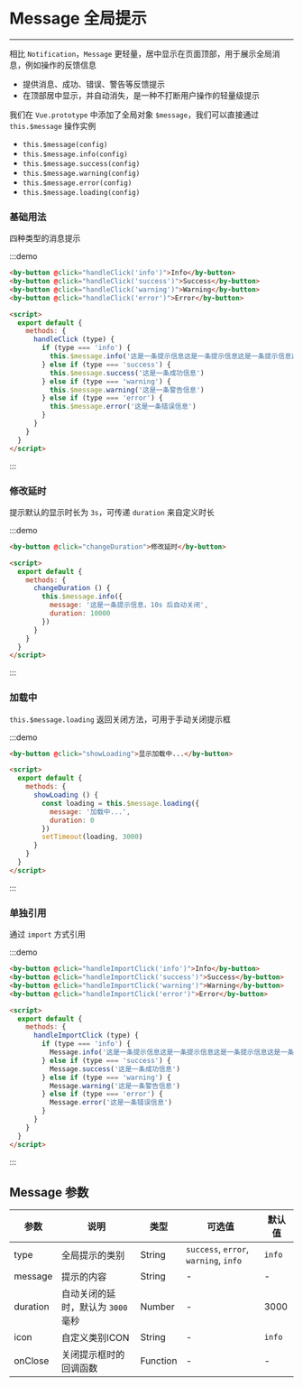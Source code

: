 
# Message 全局提示

----

相比 `Notification`，`Message` 更轻量，居中显示在页面顶部，用于展示全局消息，例如操作的反馈信息

- 提供消息、成功、错误、警告等反馈提示
- 在顶部居中显示，并自动消失，是一种不打断用户操作的轻量级提示

我们在 `Vue.prototype` 中添加了全局对象 `$message`，我们可以直接通过 `this.$message` 操作实例

- `this.$message(config)`
- `this.$message.info(config)`
- `this.$message.success(config)`
- `this.$message.warning(config)`
- `this.$message.error(config)`
- `this.$message.loading(config)`

### 基础用法

四种类型的消息提示

:::demo
```html
<by-button @click="handleClick('info')">Info</by-button>
<by-button @click="handleClick('success')">Success</by-button>
<by-button @click="handleClick('warning')">Warning</by-button>
<by-button @click="handleClick('error')">Error</by-button>

<script>
  export default {
    methods: {
      handleClick (type) {
        if (type === 'info') {
          this.$message.info('这是一条提示信息这是一条提示信息这是一条提示信息这是一条提示信息这是一条提示信息')
        } else if (type === 'success') {
          this.$message.success('这是一条成功信息')
        } else if (type === 'warning') {
          this.$message.warning('这是一条警告信息')
        } else if (type === 'error') {
          this.$message.error('这是一条错误信息')
        }
      }
    }
  }
</script>
```
:::

### 修改延时

提示默认的显示时长为 `3s`，可传递 `duration` 来自定义时长

:::demo
```html
<by-button @click="changeDuration">修改延时</by-button>

<script>
  export default {
    methods: {
      changeDuration () {
        this.$message.info({
          message: '这是一条提示信息，10s 后自动关闭',
          duration: 10000
        })
      }
    }
  }
</script>
```
:::

### 加载中

`this.$message.loading` 返回关闭方法，可用于手动关闭提示框

:::demo
```html
<by-button @click="showLoading">显示加载中...</by-button>

<script>
  export default {
    methods: {
      showLoading () {
        const loading = this.$message.loading({
          message: '加载中...',
          duration: 0
        })
        setTimeout(loading, 3000)
      }
    }
  }
</script>
```
:::

### 单独引用

通过 `import` 方式引用

:::demo
```html
<by-button @click="handleImportClick('info')">Info</by-button>
<by-button @click="handleImportClick('success')">Success</by-button>
<by-button @click="handleImportClick('warning')">Warning</by-button>
<by-button @click="handleImportClick('error')">Error</by-button>

<script>
  export default {
    methods: {
      handleImportClick (type) {
        if (type === 'info') {
          Message.info('这是一条提示信息这是一条提示信息这是一条提示信息这是一条提示信息这是一条提示信息')
        } else if (type === 'success') {
          Message.success('这是一条成功信息')
        } else if (type === 'warning') {
          Message.warning('这是一条警告信息')
        } else if (type === 'error') {
          Message.error('这是一条错误信息')
        }
      }
    }
  }
</script>
```
:::

## Message 参数

| 参数      | 说明          | 类型      | 可选值                           | 默认值  |
|---------- |-------------- |---------- |--------------------------------  |-------- |
| type | 全局提示的类别 | String | `success`, `error`, `warning`, `info` | `info` |
| message | 提示的内容 | String | - | - |
| duration | 自动关闭的延时，默认为 `3000` 毫秒 | Number | - | 3000 |
| icon | 自定义类别ICON | String | - | `info` |
| onClose | 关闭提示框时的回调函数 | Function | - | - |

<script lang="ts">
    import { Vue, Component } from "vue-property-decorator";
    import { Message } from 'By-UI'

 @Component
 export default class MyComponent extends Vue {

      handleClick (type) {
        if (type === 'info') {
          this.$message.info('这是一条提示信息这是一条提示信息这是一条提示信息这是一条提示信息这是一条提示信息')
        } else if (type === 'success') {
          this.$message.success('这是一条成功信息')
        } else if (type === 'warning') {
          this.$message.warning('这是一条警告信息')
        } else if (type === 'error') {
          this.$message.error('这是一条错误信息')
        }
      }

      handleImportClick (type) {
        if (type === 'info') {
          Message.info('这是一条提示信息这是一条提示信息这是一条提示信息这是一条提示信息这是一条提示信息')
        } else if (type === 'success') {
          Message.success('这是一条成功信息')
        } else if (type === 'warning') {
          Message.warning('这是一条警告信息')
        } else if (type === 'error') {
          Message.error('这是一条错误信息')
        }
      }

      changeDuration () {
        this.$message.info({
          message: '这是一条提示信息，10s 后自动关闭',
          duration: 10000
        })
      }

      showLoading () {
        const loading = this.$message.loading({
          message: '加载中...',
          duration: 0
        })
        setTimeout(loading, 3000)
      }

        mounted(){
            console.log(Message);
        }
    }
</script>


